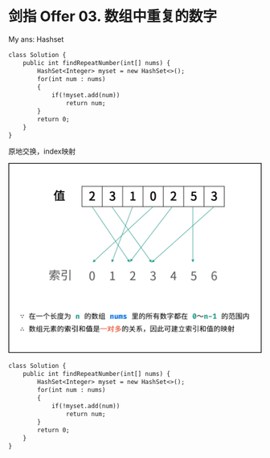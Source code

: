 # 剑指 Offer 03. 数组中重复的数字

My ans: Hashset

```
class Solution {
    public int findRepeatNumber(int[] nums) {
        HashSet<Integer> myset = new HashSet<>();
        for(int num : nums)
        {
            if(!myset.add(num))
                return num;
        }
        return 0;
    }
}
```

原地交换，index映射

![](<../../.gitbook/assets/image (7) (1) (1).png>)

```
class Solution {
    public int findRepeatNumber(int[] nums) {
        HashSet<Integer> myset = new HashSet<>();
        for(int num : nums)
        {
            if(!myset.add(num))
                return num;
        }
        return 0;
    }
}
```
